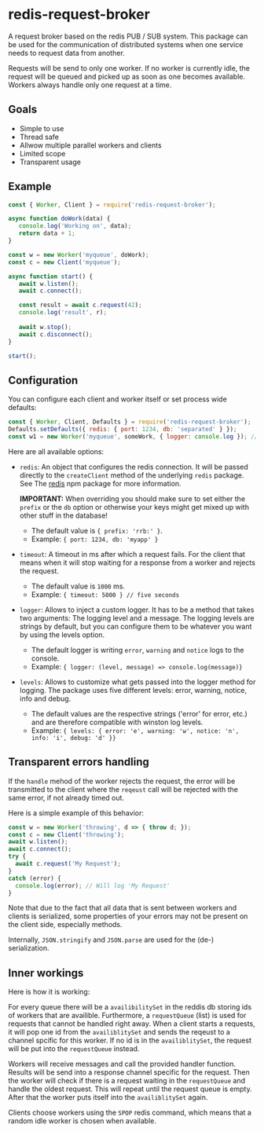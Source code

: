 # redis-request-broker
A request broker based on the redis PUB / SUB system. This package can be used for the communication of distributed
systems when one service needs to request data from another.

Requests will be send to only one worker. If no worker is currently idle, the request will be queued and picked up
as soon as one becomes available. Workers always handle only one request at a time.

## Goals

 - Simple to use
 - Thread safe 
 - Allwow multiple parallel workers and clients
 - Limited scope
 - Transparent usage
 
## Example
 
 ```js
const { Worker, Client } = require('redis-request-broker');

async function doWork(data) {
    console.log('Working on', data);
    return data + 1;
}

const w = new Worker('myqueue', doWork);
const c = new Client('myqueue');

async function start() {
    await w.listen();
    await c.connect();

    const result = await c.request(42);
    console.log('result', r);
    
    await w.stop();
    await c.disconnect();
}

start();
```

## Configuration

You can configure each client and worker itself or set process wide defaults:

```js
const { Worker, Client, Defaults } = require('redis-request-broker');
Defaults.setDefaults({ redis: { port: 1234, db: 'separated' } });
const w1 = new Worker('myqueue', someWork, { logger: console.log }); // Options will be merged
```

Here are all available options:

 - `redis`: An object that configures the redis connection. It will be passed
   directly to the `createClient` method of the underlying `redis` package. See
   The [redis](https://www.npmjs.com/package/redis#options-object-properties) npm
   package for more information.
   
   **IMPORTANT:** When overriding you should make sure to set either the `prefix`
   or the `db` option or otherwise your keys might get mixed up with other stuff
   in the database!
    
     - The default value is `{ prefix: 'rrb:' }`.
     - Example: `{ port: 1234, db: 'myapp' }`
     
 - `timeout`: A timeout in ms after which a request fails. For the client that means
    when it will stop waiting for a response from a worker and rejects the request.
    
     - The default value is `1000` ms.
     - Example: `{ timeout: 5000 } // five seconds`
  
 - `logger`: Allows to inject a custom logger. It has to be a method that takes two
    arguments: The logging level and a message. The logging levels are strings by
    default, but you can configure them to be whatever you want by using the levels
    option.
  
     - The default logger is writing `error`, `warning` and `notice` logs to the console.
     - Example: `{ logger: (level, message) => console.log(message)}`
  
 - `levels`: Allows to customize what gets passed into the logger method for logging.
   The package uses five different levels: error, warning, notice, info and debug.
    
    - The default values are the respective strings ('error' for error, etc.) and
      are therefore compatible with winston log levels.
    - Example: `{ levels: { error: 'e', warning: 'w', notice: 'n', info: 'i', debug: 'd' }}`

## Transparent errors handling

If the `handle` mehod of the worker rejects the request, the error will be transmitted to the
client where the `reqeust` call will be rejected with the same error, if not already timed out.

Here is a simple example of this behavior:

```js
const w = new Worker('throwing', d => { throw d; });
const c = new Client('throwing');
await w.listen();
await c.connect();
try {
  await c.request('My Request');
}
catch (error) {
  console.log(error); // Will log 'My Request'
}
```

Note that due to the fact that all data that is sent between workers and clients is serialized,
some properties of your errors may not be present on the client side, especially methods.

Internally, `JSON.stringify` and `JSON.parse` are used for the (de-) serialization.

## Inner workings

Here is how it is working:

For every queue there will be a `availibilitySet` in the reddis db storing ids of workers that are availible.  Furthermore, a `requestQueue` (list) is used for requests that cannot be handled right away. When a client starts a requests, it will pop one id from the `availiblitySet` and sends the reqeust to a channel spcific for this worker. If no id is in the `availiblitySet`, the request will be put into the `requestQueue` instead.
 
Workers will receive messages and call the provided handler function. Results will be send into a response channel specific for the request. Then the worker will check if there is a request waiting in the `requestQueue` and handle the oldest request. This will repeat until the request queue is empty. After that the worker puts itself into the `availiblitySet` again.

Clients choose workers using the `SPOP` redis command, which means that a random idle worker is chosen when available.
